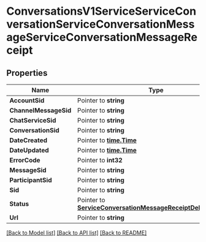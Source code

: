 # ConversationsV1ServiceServiceConversationServiceConversationMessageServiceConversationMessageReceipt

## Properties

Name | Type | Description | Notes
------------ | ------------- | ------------- | -------------
**AccountSid** | Pointer to **string** |  |
**ChannelMessageSid** | Pointer to **string** |  |
**ChatServiceSid** | Pointer to **string** |  |
**ConversationSid** | Pointer to **string** |  |
**DateCreated** | Pointer to [**time.Time**](time.Time.md) |  |
**DateUpdated** | Pointer to [**time.Time**](time.Time.md) |  |
**ErrorCode** | Pointer to **int32** |  |
**MessageSid** | Pointer to **string** |  |
**ParticipantSid** | Pointer to **string** |  |
**Sid** | Pointer to **string** |  |
**Status** | Pointer to [**ServiceConversationMessageReceiptDeliveryStatus**](service_conversation_message_receipt_delivery_status.md) |  |
**Url** | Pointer to **string** |  |

[[Back to Model list]](../README.md#documentation-for-models) [[Back to API list]](../README.md#documentation-for-api-endpoints) [[Back to README]](../README.md)


